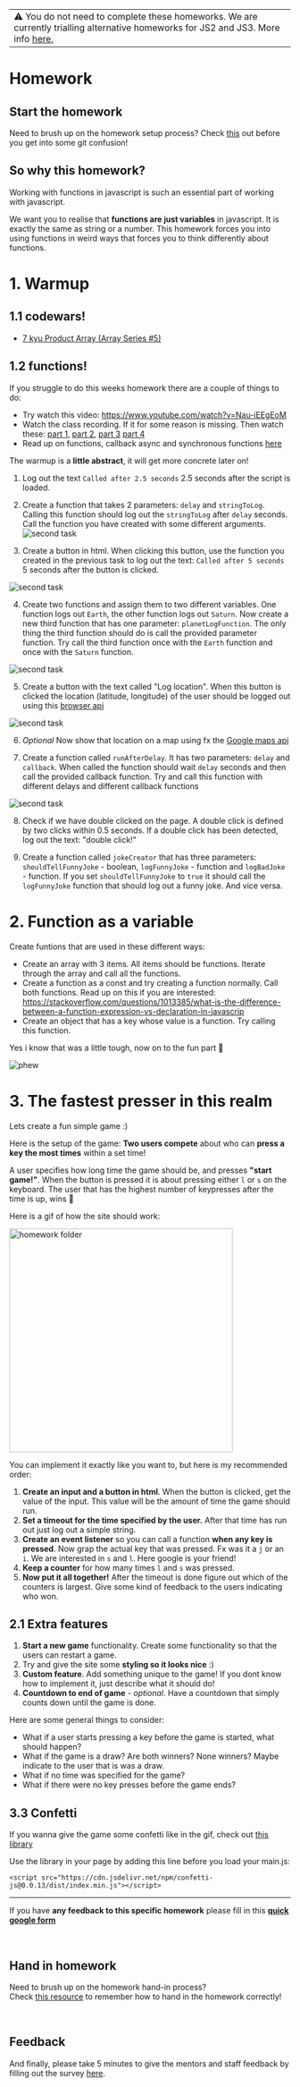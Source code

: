 <table><tr><td>⚠️ You do not need to complete these homeworks. We are currently trialling alternative homeworks for JS2 and JS3. More info <a href="https://github.com/HackYourFuture-CPH/js-projects">here.</a></td></tr></table>

# Homework

## Start the homework

Need to brush up on the homework setup process? Check [this](https://github.com/HackYourFuture-CPH/Git/blob/main/homework_hand_in.md) out before you get into some git confusion!

## So why this homework?

Working with functions in javascript is such an essential part of working with javascript.

We want you to realise that **functions are just variables** in javascript. It is exactly the same as string or a number. This homework forces you into using functions in weird ways that forces you to think differently about functions.


# 1. Warmup

## 1.1 codewars!

- [7 kyu Product Array (Array Series #5)](https://www.codewars.com/kata/5a905c2157c562994900009d/javascript)

## 1.2 functions! 

If you struggle to do this weeks homework there are a couple of things to do:

- Try watch this video: https://www.youtube.com/watch?v=Nau-iEEgEoM
- Watch the class recording. If it for some reason is missing. Then watch these: [part 1](https://www.youtube.com/watch?v=57bGm2wa2JM), [part 2](https://www.youtube.com/watch?v=Rpvuz2ywiQM), [part 3](https://www.youtube.com/watch?v=bjvplXwTsyo) [part 4](https://www.youtube.com/watch?v=YE_off9euAc)
- Read up on functions, callback async and synchronous functions [here](readme.md#callbacks)

The warmup is a **little abstract**, it will get more concrete later on!

1. Log out the text `Called after 2.5 seconds` 2.5 seconds after the script is loaded.

2. Create a function that takes 2 parameters: `delay` and `stringToLog`. Calling this function should log out the `stringToLog` after `delay` seconds. Call the function you have created with some different arguments.
   ![second task](assets/carbon.png)

3. Create a button in html. When clicking this button, use the function you created in the previous task to log out the text: `Called after 5 seconds` 5 seconds after the button is clicked.

![second task](assets/button-delay.gif)

4. Create two functions and assign them to two different variables. One function logs out `Earth`, the other function logs out `Saturn`. Now create a new third function that has one parameter: `planetLogFunction`. The only thing the third function should do is call the provided parameter function. Try call the third function once with the `Earth` function and once with the `Saturn` function.

![second task](assets/planet-log.png)

5. Create a button with the text called "Log location". When this button is clicked the location (latitude, longitude) of the user should be logged out using this [browser api](https://developer.mozilla.org/en-US/docs/Web/API/Geolocation_API)

![second task](assets/log-location.gif)

6. _Optional_ Now show that location on a map using fx the [Google maps api](https://developers.google.com/maps/documentation/javascript/tutorial)

7. Create a function called `runAfterDelay`. It has two parameters: `delay` and `callback`. When called the function should wait `delay` seconds and then call the provided callback function. Try and call this function with different delays and different callback functions

![second task](assets/run-after-delay.png)

8. Check if we have double clicked on the page. A double click is defined by two clicks within 0.5 seconds. If a double click has been detected, log out the text: "double click!"

9. Create a function called `jokeCreator` that has three parameters: `shouldTellFunnyJoke` - boolean, `logFunnyJoke` - function and `logBadJoke` - function. If you set `shouldTellFunnyJoke` to `true` it should call the `logFunnyJoke` function that should log out a funny joke. And vice versa.

# 2. Function as a variable

Create funtions that are used in these different ways:

- Create an array with 3 items. All items should be functions. Iterate through the array and call all the functions.
- Create a function as a const and try creating a function normally. Call both functions. Read up on this if you are interested: https://stackoverflow.com/questions/1013385/what-is-the-difference-between-a-function-expression-vs-declaration-in-javascrip
- Create an object that has a key whose value is a function. Try calling this function.

Yes i know that was a little tough, now on to the fun part 🎉

![phew](https://media.giphy.com/media/EDt1m8p5hqXG8/giphy.gif)

# 3. The fastest presser in this realm

Lets create a fun simple game :)

Here is the setup of the game: **Two users compete** about who can **press a key the most times** within a set time!

A user specifies how long time the game should be, and presses **"start game!"**. When the button is pressed it is about pressing either `l` or `s` on the keyboard. The user that has the highest number of keypresses after the time is up, wins 🎉

Here is a gif of how the site should work:

<img alt="homework folder" src="homework/fastest-clicker.gif" width="400" />

You can implement it exactly like you want to, but here is my recommended order:

1. **Create an input and a button in html**. When the button is clicked, get the value of the input. This value will be the amount of time the game should run.
2. **Set a timeout for the time specified by the user.** After that time has run out just log out a simple string.
3. **Create an event listener** so you can call a function **when any key is pressed**. Now grap the actual key that was pressed. Fx was it a `j` or an `i`. We are interested in `s` and `l`. Here google is your friend!
4. **Keep a counter** for how many times `l` and `s` was pressed.
5. **Now put it all together!** After the timeout is done figure out which of the counters is largest. Give some kind of feedback to the users indicating who won.

## 2.1 Extra features

1. **Start a new game** functionality. Create some functionality so that the users can restart a game.
2. Try and give the site some **styling so it looks nice** :)
3. **Custom feature**. Add something unique to the game! If you dont know how to implement it, just describe what it should do!
4. **Countdown to end of game** - _optional_. Have a countdown that simply counts down until the game is done.

Here are some general things to consider:

- What if a user starts pressing a key before the game is started, what should happen?
- What if the game is a draw? Are both winners? None winners? Maybe indicate to the user that is was a draw.
- What if no time was specified for the game?
- What if there were no key presses before the game ends?

## 3.3 Confetti

If you wanna give the game some confetti like in the gif, check out [this library](https://www.npmjs.com/package/confetti-js)

Use the library in your page by adding this line before you load your main.js:

`<script src="https://cdn.jsdelivr.net/npm/confetti-js@0.0.13/dist/index.min.js"></script>`

---

If you have **any feedback to this specific homework** please fill in this [**quick google form**](https://forms.gle/S5ag1NKg7MdTXgry5)

<br/>

## Hand in homework

Need to brush up on the homework hand-in process?<br/>
Check [this resource](https://github.com/HackYourFuture-CPH/Git/blob/main/homework_hand_in.md) to remember how to hand in the homework correctly!

<br/>

## Feedback

And finally, please take 5 minutes to give the mentors and staff feedback by filling out the survey [here](https://forms.gle/Kdt8WEdmx595hijN9).
